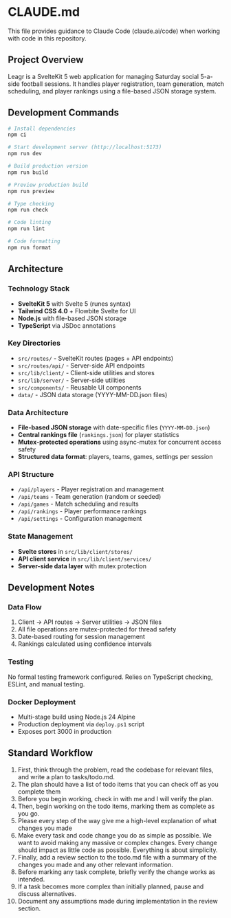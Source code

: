 # CLAUDE.md

This file provides guidance to Claude Code (claude.ai/code) when working with code in this repository.

## Project Overview

Leagr is a SvelteKit 5 web application for managing Saturday social 5-a-side football sessions. It handles player registration, team generation, match scheduling, and player rankings using a file-based JSON storage system.

## Development Commands

```bash
# Install dependencies
npm ci

# Start development server (http://localhost:5173)
npm run dev

# Build production version
npm run build

# Preview production build
npm run preview

# Type checking
npm run check

# Code linting
npm run lint

# Code formatting
npm run format
```

## Architecture

### Technology Stack

- **SvelteKit 5** with Svelte 5 (runes syntax)
- **Tailwind CSS 4.0** + Flowbite Svelte for UI
- **Node.js** with file-based JSON storage
- **TypeScript** via JSDoc annotations

### Key Directories

- `src/routes/` - SvelteKit routes (pages + API endpoints)
- `src/routes/api/` - Server-side API endpoints
- `src/lib/client/` - Client-side utilities and stores
- `src/lib/server/` - Server-side utilities
- `src/components/` - Reusable UI components
- `data/` - JSON data storage (YYYY-MM-DD.json files)

### Data Architecture

- **File-based JSON storage** with date-specific files (`YYYY-MM-DD.json`)
- **Central rankings file** (`rankings.json`) for player statistics
- **Mutex-protected operations** using async-mutex for concurrent access safety
- **Structured data format**: players, teams, games, settings per session

### API Structure

- `/api/players` - Player registration and management
- `/api/teams` - Team generation (random or seeded)
- `/api/games` - Match scheduling and results
- `/api/rankings` - Player performance rankings
- `/api/settings` - Configuration management

### State Management

- **Svelte stores** in `src/lib/client/stores/`
- **API client service** in `src/lib/client/services/`
- **Server-side data layer** with mutex protection

## Development Notes

### Data Flow

1. Client → API routes → Server utilities → JSON files
2. All file operations are mutex-protected for thread safety
3. Date-based routing for session management
4. Rankings calculated using confidence intervals

### Testing

No formal testing framework configured. Relies on TypeScript checking, ESLint, and manual testing.

### Docker Deployment

- Multi-stage build using Node.js 24 Alpine
- Production deployment via `deploy.ps1` script
- Exposes port 3000 in production

## Standard Workflow

1. First, think through the problem, read the codebase for relevant files, and write a plan to tasks/todo.md.
2. The plan should have a list of todo items that you can check off as you complete them
3. Before you begin working, check in with me and I will verify the plan.
4. Then, begin working on the todo items, marking them as complete as you go.
5. Please every step of the way give me a high-level explanation of what changes you made
6. Make every task and code change you do as simple as possible. We want to avoid making any massive or complex changes. Every change should impact as little code as possible. Everything is about simplicity.
7. Finally, add a review section to the todo.md file with a summary of the changes you made and any other relevant information.
8. Before marking any task complete, briefly verify the change works as intended.
9. If a task becomes more complex than initially planned, pause and discuss alternatives.
10. Document any assumptions made during implementation in the review section.
